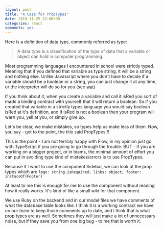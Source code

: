 ```yaml
---
layout: post
title: "A Case for PropTypes"
date: 2018-11-25 22:00:00
categories: react
comments: yes
---
```


Here is a definition of data type, commonly referred as type:

> A data type is a classification of the type of data that a variable or object can hold in computer programming.

Most programming languages I encountered in school were strictly typed. Meaning that if you defined that variable as type string, it will be a string and nothing else. Unlike Javascript where you don't have to decide if a variable should be a boolean or a string, you can just change it at any time, or the interpreter will do so for you (see [wat](https://www.destroyallsoftware.com/talks/wat))

If you think about it, when you create a variable and call it isRed you sort of made a binding contract with yourself that it will return a boolean. So if you created that variable in a strictly types language you would say boolean isRed at it's definition, and if isRed is not a boolean then your program will warn you, yell at you, or simply give up.

Let's be clear, we make mistakes, so types help us make less of them. Now, you say - get to the point, the title said PropTypes!!!

This is the point - I am not terribly happy with Flow, in my opinion just go with TypeScript if you are going to go through the trouble. BUT - if you are working on a bigger project, or in teams, the minimal amount of effort you can put in avoiding type kind of mistakes/errors is to use PropTypes.

Because if I want to use the component Sidebar, we can look at the prop types which are `logo: string.isRequired; links: object; footer: instaceOf(Footer)`

At least to me this is enough for me to use the component without reading how it really works. It's kind of like a small wiki for that component.

We use Ruby on the backend and in our model files we have comments of what the database table looks like. I think it is a working contract we have on our team to keep those comments up to date, and I think that is what prop types are as well. Sometimes they will just make a lot of unnecessary noise, but if they save you from one big bug - to me that is worth it.
